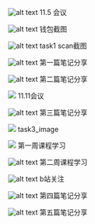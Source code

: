 ![alt text](3c466a3ce71fab4ad9db998aa4b1bd7.jpg)
11.5 会议

![alt text](image.png)
钱包截图

![alt text](image.png)
task1 scan截图

![alt text](image.png)
第一篇笔记分享

![alt text](image.png)
第二篇笔记分享

![](4d3d657e522ba9661a03afff9ecba50.png)
11.11会议

![alt text](image.png)
第三篇笔记分享

![](image.png)
task3_image

![](image.png)
第一周课程学习

![alt text](image.png)
第二周课程学习

![alt text](image.png)
b站关注

![alt text](image.png)
第四篇笔记分享

![alt text](image.png)
第五篇笔记分享